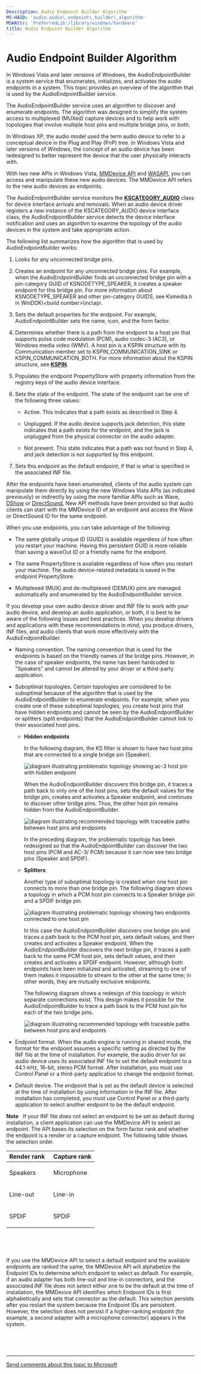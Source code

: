 ```yaml
---
Description: Audio Endpoint Builder Algorithm
MS-HAID: 'audio.audio\_endpoint\_builder\_algorithm'
MSHAttr: 'PreferredLib:/library/windows/hardware'
title: Audio Endpoint Builder Algorithm
---
```


# Audio Endpoint Builder Algorithm


In Windows Vista and later versions of Windows, the AudioEndpointBuilder is a system service that enumerates, initializes, and activates the audio endpoints in a system. This topic provides an overview of the algorithm that is used by the AudioEndpointBuilder service.

The AudioEndpointBuilder service uses an algorithm to discover and enumerate endpoints. The algorithm was designed to simplify the system access to multiplexed (MUXed) capture devices and to help work with topologies that involve multiple host pins and multiple bridge pins, or both.

In Windows XP, the audio model used the term audio device to refer to a conceptual device in the Plug and Play (PnP) tree. In Windows Vista and later versions of Windows, the concept of an audio device has been redesigned to better represent the device that the user physically interacts with.

With two new APIs in Windows Vista, [MMDevice API](http://go.microsoft.com/fwlink/p/?linkid=130863) and [WASAPI](http://go.microsoft.com/fwlink/p/?linkid=130864), you can access and manipulate these new audio devices. The MMDevice API refers to the new audio devices as endpoints.

The AudioEndpointBuilder service monitors the [**KSCATEGORY\_AUDIO**](devinst.kscategory_audio) class for device interface arrivals and removals. When an audio device driver registers a new instance of the KSCATEGORY\_AUDIO device interface class, the AudioEndpointBuilder service detects the device interface notification and uses an algorithm to examine the topology of the audio devices in the system and take appropriate action.

The following list summarizes how the algorithm that is used by AudioEndpointBuilder works:

1.  Looks for any unconnected bridge pins.

2.  Creates an endpoint for any unconnected bridge pins. For example, when the AudioEndpointBuilder finds an unconnected bridge pin with a pin-category GUID of KSNODETYPE\_SPEAKER, it creates a speaker endpoint for this bridge pin. For more information about KSNODETYPE\_SPEAKER and other pin-category GUIDS, see Ksmedia.h in WinDDK\\&lt;build number&gt;\\inc\\api.

3.  Sets the default properties for the endpoint. For example, AudioEndpointBuilder sets the name, icon, and the form factor.

4.  Determines whether there is a path from the endpoint to a host pin that supports pulse code modulation (PCM), audio codec-3 (AC3), or Windows media video (WMV). A host pin is a KSPIN structure with its Communication member set to KSPIN\_COMMUNICATION\_SINK or KSPIN\_COMMUNICATION\_BOTH. For more information about the KSPIN structure, see [**KSPIN**](stream.kspin).

5.  Populates the endpoint PropertyStore with property information from the registry keys of the audio device interface.

6.  Sets the state of the endpoint. The state of the endpoint can be one of the following three values:

    -   Active. This indicates that a path exists as described in Step 4.

    -   Unplugged. If the audio device supports jack detection, this state indicates that a path exists for the endpoint, and the jack is unplugged from the physical connector on the audio adapter.

    -   Not present. This state indicates that a path was not found in Step 4, and jack detection is not supported by this endpoint.

7.  Sets this endpoint as the default endpoint, if that is what is specified in the associated INF file.

After the endpoints have been enumerated, clients of the audio system can manipulate them directly by using the new Windows Vista APIs (as indicated previously) or indirectly by using the more familiar APIs such as Wave, [DShow](http://go.microsoft.com/fwlink/p/?linkid=130871) or [DirectSound.](http://go.microsoft.com/fwlink/p/?linkid=130872) New API methods have been provided so that audio clients can start with the MMDevice ID of an endpoint and access the Wave or DirectSound ID for the same endpoint.

When you use endpoints, you can take advantage of the following:

-   The same globally unique ID (GUID) is available regardless of how often you restart your machine. Having this persistent GUID is more reliable than saving a waveOut ID or a friendly name for the endpoint.

-   The same PropertyStore is available regardless of how often you restart your machine. The audio device-related metadata is saved in the endpoint PropertyStore.

-   Multiplexed (MUX) and de-multiplexed (DEMUX) pins are managed automatically and enumerated by the AudioEndpointBuilder service.

If you develop your own audio device driver and INF file to work with your audio device, and develop an audio application, or both, it is best to be aware of the following issues and best practices. When you develop drivers and applications with these recommendations in mind, you produce drivers, INF files, and audio clients that work more effectively with the AudioEndpointBuilder.

-   Naming convention. The naming convention that is used for the endpoints is based on the friendly names of the bridge pins. However, in the case of speaker endpoints, the name has been hardcoded to "Speakers" and cannot be altered by your driver or a third-party application.

-   Suboptimal topologies. Certain topologies are considered to be suboptimal because of the algorithm that is used by the AudioEndpointBuilder to enumerate endpoints. For example, when you create one of these suboptimal topologies, you create host pins that have hidden endpoints and cannot be seen by the AudioEndpointBuilder or splitters (split endpoints) that the AudioEndpointBuilder cannot link to their associated host pins.

    -   **Hidden endpoints**

        In the following diagram, the KS filter is shown to have two host pins that are connected to a single bridge pin (Speaker).

        ![diagram illustrating problematic topology showing ac-3 host pin with hidden endpoint](images/hidden-endpoint-bad.png)

        When the AudioEndpointBuilder discovers this bridge pin, it traces a path back to only one of the host pins, sets the default values for the bridge pin, creates and activates a Speaker endpoint, and continues to discover other bridge pins. Thus, the other host pin remains hidden from the AudioEndpointBuilder.

        ![diagram illustrating recommended topology with traceable paths between host pins and endpoints](images/hidden-endpoint-good.png)

        In the preceding diagram, the problematic topology has been redesigned so that the AudioEndpointBuilder can discover the two host pins (PCM and AC-3/ PCM) because it can now see two bridge pins (Speaker and SPDIF).

    -   **Splitters**

        Another type of suboptimal topology is created when one host pin connects to more than one bridge pin. The following diagram shows a topology in which a PCM host pin connects to a Speaker bridge pin and a SPDIF bridge pin.

        ![diagram illustrating problematic topology showing two endpoints connected to one host pin](images/splitter-bad.png)

        In this case the AudioEndpointBuilder discovers one bridge pin and traces a path back to the PCM host pin, sets default values, and then creates and activates a Speaker endpoint. When the AudioEndpointBuilder discovers the next bridge pin, it traces a path back to the same PCM host pin, sets default values, and then creates and activates a SPDIF endpoint. However, although both endpoints have been initialized and activated, streaming to one of them makes it impossible to stream to the other at the same time; in other words, they are mutually exclusive endpoints.

        The following diagram shows a redesign of this topology in which separate connections exist. This design makes it possible for the AudioEndpointBuilder to trace a path back to the PCM host pin for each of the two bridge pins.

        ![diagram illustrating recommended topology with traceable paths between host pins and endpoints](images/splitter-good.png)

-   Endpoint format. When the audio engine is running in shared mode, the format for the endpoint assumes a specific setting as directed by the INF file at the time of installation. For example, the audio driver for an audio device uses its associated INF file to set the default endpoint to a 44.1-kHz, 16-bit, stereo PCM format. After installation, you must use Control Panel or a third-party application to change the endpoint format.

-   Default device. The endpoint that is set as the default device is selected at the time of installation by using information in the INF file. After installation has completed, you must use Control Panel or a third-party application to select another endpoint to be the default endpoint.

**Note**   If your INF file does not select an endpoint to be set as default during installation, a client application can use the MMDevice API to select an endpoint. The API bases its selection on the form factor rank and whether the endpoint is a render or a capture endpoint. The following table shows the selection order.
<table>
<colgroup>
<col width="50%" />
<col width="50%" />
</colgroup>
<thead>
<tr class="header">
<th align="left">Render rank</th>
<th align="left">Capture rank</th>
</tr>
</thead>
<tbody>
<tr class="odd">
<td align="left"><p>Speakers</p></td>
<td align="left"><p>Microphone</p></td>
</tr>
<tr class="even">
<td align="left"><p>Line-out</p></td>
<td align="left"><p>Line-in</p></td>
</tr>
<tr class="odd">
<td align="left"><p>SPDIF</p></td>
<td align="left"><p>SPDIF</p></td>
</tr>
</tbody>
</table>

 

 

If you use the MMDevice API to select a default endpoint and the available endpoints are ranked the same, the MMDevice API will alphabetize the Endpoint IDs to determine which endpoint to select as default. For example, if an audio adapter has both line-out and line-in connectors, and the associated INF file does not select either one to be the default at the time of installation, the MMDevice API identifies which Endpoint IDs is first alphabetically and sets that connector as the default. This selection persists after you restart the system because the Endpoint IDs are persistent. However, the selection does not persist if a higher-ranking endpoint (for example, a second adapter with a microphone connector) appears in the system.

 

 


--------------------
[Send comments about this topic to Microsoft](mailto:wsddocfb@microsoft.com?subject=Documentation%20feedback%20[audio\audio]:%20Audio%20Endpoint%20Builder%20Algorithm%20%20RELEASE:%20%287/14/2016%29&body=%0A%0APRIVACY%20STATEMENT%0A%0AWe%20use%20your%20feedback%20to%20improve%20the%20documentation.%20We%20don't%20use%20your%20email%20address%20for%20any%20other%20purpose,%20and%20we'll%20remove%20your%20email%20address%20from%20our%20system%20after%20the%20issue%20that%20you're%20reporting%20is%20fixed.%20While%20we're%20working%20to%20fix%20this%20issue,%20we%20might%20send%20you%20an%20email%20message%20to%20ask%20for%20more%20info.%20Later,%20we%20might%20also%20send%20you%20an%20email%20message%20to%20let%20you%20know%20that%20we've%20addressed%20your%20feedback.%0A%0AFor%20more%20info%20about%20Microsoft's%20privacy%20policy,%20see%20http://privacy.microsoft.com/en-us/default.aspx. "Send comments about this topic to Microsoft")



